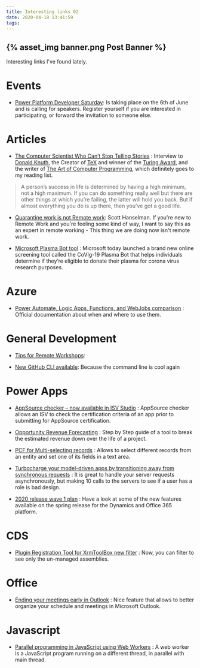 ```yaml
---
title: Interesting links 02
date: 2020-04-18 13:41:59
tags:
---
```


{% asset_img banner.png Post Banner %}
---

Interesting links I've found lately.

# Events

- [Power Platform Developer Saturday](https://www.365portal.org/events/event/?id=c02ceafe-2678-ea11-a811-000d3a86d7a8): Is taking place on the 6th of June and is calling for speakers. Register yourself if you are interested in participating, or forward the invitation to someone else. 


# Articles

- [The Computer Scientist Who Can’t Stop Telling Stories](https://www.quantamagazine.org/computer-scientist-donald-knuth-cant-stop-telling-stories-20200416/) : Interview to [Donald Knuth](https://en.wikipedia.org/wiki/Donald_Knuth), the Creator of [TeX](https://en.wikipedia.org/wiki/TeX) and winner of the [Turing Award](https://en.wikipedia.org/wiki/Turing_Award), and the writer of [The Art of Computer Programming](https://en.wikipedia.org/wiki/The_Art_of_Computer_Programming), which definitely goes to my reading list. 
> A person’s success in life is determined by having a high minimum, not a high maximum. If you can do something really well but there are other things at which you’re failing, the latter will hold you back. But if almost everything you do is up there, then you’ve got a good life.

- [Quarantine work is not Remote work](https://www.hanselman.com/blog/QuarantineWorkIsNotRemoteWork.aspx): Scott Hanselman. If you're new to Remote Work and you're feeling some kind of way, I want to say this as an expert in remote working - This thing we are doing now isn't remote work.


- [Microsoft Plasma Bot tool](https://bgr.com/2020/04/20/plasma-bot-microsoft-coronavirus-antibodies/) : Microsoft today launched a brand new online screening tool called the CoVIg-19 Plasma Bot that helps individuals determine if they’re eligible to donate their plasma for corona virus research purposes.

# Azure

- [Power Automate, Logic Apps, Functions, and WebJobs comparison](https://docs.microsoft.com/en-us/azure/azure-functions/functions-compare-logic-apps-ms-flow-webjobs) : Official documentation about when and where to use them.

# General Development

- [Tips for Remote Workshops](https://brianilland.me/2020/04/16/tips-for-running-remote-discovery-workshops-during-a-pandemic/): 

- [New GitHub CLI available](https://github.blog/changelog/2020-04-23-github-cli-now-supports-autofilling-pull-requests-and-custom-configuration): Because the command line is cool again

# Power Apps

- [AppSource checker – now available in ISV Studio](https://powerapps.microsoft.com/en-us/blog/announcing-the-release-of-appsource-checker-now-available-in-isv-studio/) : AppSource checker allows an ISV to check the certification criteria of an app prior to submitting for AppSource certification.

- [Opportunity Revenue Forecasting](https://ryanmaclean365.com/2020/04/16/dynamics-365-opportunity-revenue-forecasting-with-power-automate-part-1/) : Step by Step guide of a tool to break the estimated revenue down over the life of a project.

- [PCF for Multi-selecting records](https://pcf.gallery/multiselect-records/) : Allows to select different records from an entity and set one of its fields in a text area.

- [Turbocharge your model-driven apps by transitioning away from synchronous requests](https://powerapps.microsoft.com/en-us/blog/turbocharge-your-model-driven-apps-by-transitioning-away-from-synchronous-requests/) : It is great to handle your server requests asynchronously, but making 10 calls to the servers to see if a user has a role is bad design. 

- [2020 release wave 1 plan](https://docs.microsoft.com/en-us/dynamics365-release-plan/2020wave1/) : Have a look at some of the new features available on the spring release for the Dynamics and Office 365 platform. 

# CDS

- [Plugin Registration Tool for XrmToolBox new filter](https://www.linkedin.com/posts/rappen_xrmtoolbox-ugcPost-6659196750772998144-Loic/) : Now, you can filter to see only the un-managed assemblies. 

# Office

- [Ending your meetings early in Outlook](https://oneminuteofficemagic.com/2019/08/19/ending-your-meetings-early-in-outlook) : Nice feature that allows to better organize your schedule and meetings in Microsoft Outlook. 

# Javascript

- [Parallel programming in JavaScript using Web Workers](https://itnext.io/achieving-parallelism-in-javascript-using-web-workers-8f921f2d26db) : A web worker is a JavaScript program running on a different thread, in parallel with main thread.